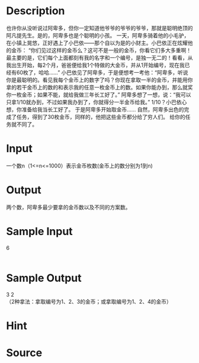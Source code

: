
# Description

<div class="content">也许你从没听说过阿卑多，但你一定知道他爷爷的爷爷的爷爷，那就是聪明绝顶的阿凡提先生。是的，阿卑多也是个聪明的小孩。
    一天，阿卑多骑着他的小毛驴，在小镇上晃悠，正好遇上了小巴依——那个自以为是的小财主。小巴依正在炫耀他的金币：
    “你们见过这样的金币么？这可不是一般的金币，你看它们多大多重啊！最主要的是，它们每个上面都刻有我的名字和一个编号，是独一无二的！看看，从我出生开始，每2个月，爸爸便给我1个特做的大金币，并从1开始编号，现在我已经有60枚了，哈哈……”
    小巴依见了阿卑多，于是便想考一考他：“阿卑多，听说你是最聪明的。看见我每个金币上的数字了吗？你现在拿取一半的金币，并能用你拿的若干金币上的数的和表示我的任意一枚金币上的数。如果你能办到，那么就奖你一枚金币；如果不能，就给我做三年长工好了。”
    阿卑多想了一想，说：“我可以只拿1/10就办到，不过如果我办到了，你就得分一半金币给我。”  
    1/10？小巴依心想，你准备给我当长工好了。
    于是阿卑多开始取金币……
    自然，阿卑多出色的完成了任务，得到了30枚金币，同样的，他把这些金币都分给了穷人们。
    给你的任务就不同了。
    
</div>

# Input

<div class="content">一个数n（1&lt;=n&lt;=1000）表示金币枚数(金币上的数分别为1到n)

</div>

# Output

<div class="content">两个数，阿卑多最少要拿的金币数以及不同的方案数。
</div>

# Sample Input

<div class="content"><span class="sampledata">6<br/>
<br/>
</span></div>

# Sample Output

<div class="content"><span class="sampledata">3 2 <br/>
（2种拿法：拿取编号为1、2、3的金币；或拿取编号为1、2、4的金币）<br/>
</span></div>

# Hint

<div class="content"><p></p></div>

# Source

<div class="content"><p><a href="problemset.php?search="></a></p></div>

